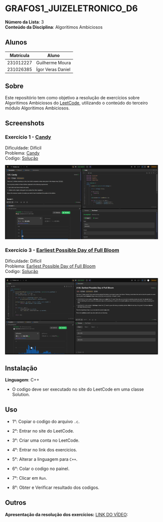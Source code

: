 # GRAFOS1_JUIZELETRONICO_D6

**Número da Lista**: 3<br>
**Conteúdo da Disciplina**: Algoritimos Ambiciosos<br>
 
## Alunos
|Matrícula | Aluno |
| -- | -- |
| 231012227   | Guilherme Moura  |
| 231026385  | Ígor Veras Daniel |

## Sobre 
Este repositório tem como objetivo a resolução de exercícios sobre Algoritimos Ambiciosos do [LeetCode](https://leetcode.com/), utilizando o conteúdo do terceiro módulo Algoritimos Ambiciosos.

## Screenshots
### Exercício 1 - [Candy](https://leetcode.com/problems/candy/description)

Dificuldade: Difícil<br>
Problema: [Candy](https://github.com/projeto-de-algoritmos-2025/Algoritimos_Ambiciosos_LeetCode_D6/blob/main/candy/Exercicio1.md)<br>
Codigo: [Solução](https://github.com/projeto-de-algoritmos-2025/Algoritimos_Ambiciosos_LeetCode_D6/blob/main/candy/Exercicio1.c)<br>

![](https://github.com/projeto-de-algoritmos-2025/Algoritimos_Ambiciosos_LeetCode_D6/blob/main/assets/candy.png)<br>

### Exercício 3 - [Earliest Possible Day of Full Bloom](https://leetcode.com/problems/earliest-possible-day-of-full-bloom/description/)

Dificuldade: Difícil<br>
Problema: [Earliest Possible Day of Full Bloom
](https://github.com/projeto-de-algoritmos-2025/Algoritimos_Ambiciosos_LeetCode_D6/blob/main/bloom/Exercicio3.md)<br>
Codigo: [Solução](https://github.com/projeto-de-algoritmos-2025/Algoritimos_Ambiciosos_LeetCode_D6/blob/main/bloom/Exercicio3.cpp)<br>

![](https://github.com/projeto-de-algoritmos-2025/Algoritimos_Ambiciosos_LeetCode_D6/blob/main/assets/bloom.png)<br>

## Instalação 
**Linguagem**: C++<br>
- O codigo deve ser executado no site do LeetCode em uma classe Solution.

## Uso 
- 1°: Copiar o codigo do arquivo ```.c```.
 
- 2°: Entrar no site do LeetCode.
 
- 3°: Criar uma conta no LeetCode.
 
- 4°: Entrar no link dos exercicios.
 
- 5°: Alterar a linguagem para ```C++```.
 
- 6°: Colar o codigo no painel.
 
- 7°: Clicar em ```Run```.
 
- 8°: Obter e Verificar resultado dos codigos.

## Outros 
**Apresentação da resolução dos exercícios:** 
[LINK DO VÍDEO](): 


